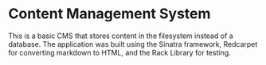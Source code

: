 # Content Management System

This is a basic CMS that stores content in the filesystem instead of a database. The application was built using the Sinatra framework, Redcarpet for converting markdown to HTML, and the Rack Library for testing.
